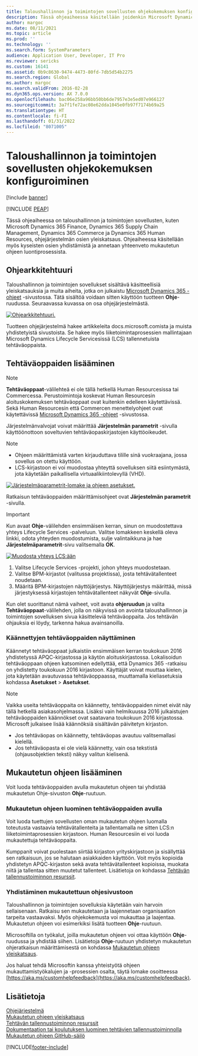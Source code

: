 ```yaml
---
title: Taloushallinnon ja toimintojen sovellusten ohjekokemuksen konfiguroiminen
description: Tässä ohjeaiheessa käsitellään joidenkin Microsoft Dynamics 365 -sovellusten ohjejärjestelmän osista.
author: margoc
ms.date: 08/11/2021
ms.topic: article
ms.prod: ''
ms.technology: ''
ms.search.form: SystemParameters
audience: Application User, Developer, IT Pro
ms.reviewer: sericks
ms.custom: 16141
ms.assetid: 0b9c8630-9474-4473-80fd-7db5d54b2275
ms.search.region: Global
ms.author: margoc
ms.search.validFrom: 2016-02-28
ms.dyn365.ops.version: AX 7.0.0
ms.openlocfilehash: bac06e258a96bb50bb6de7957e3e5ed07e966127
ms.sourcegitcommit: 3a7f1fe72ac08e62dda1045e0fb97f7174b69a25
ms.translationtype: HT
ms.contentlocale: fi-FI
ms.lasthandoff: 01/31/2022
ms.locfileid: "8071005"
---
```

# <a name="configure-the-help-experience-for-finance-and-operations-apps"></a>Taloushallinnon ja toimintojen sovellusten ohjekokemuksen konfiguroiminen

[!include [banner](../includes/banner.md)]


[!INCLUDE [PEAP](../../../includes/peap-1.md)]

Tässä ohjeaiheessa on taloushallinnon ja toimintojen sovellusten, kuten Microsoft Dynamics 365 Finance, Dynamics 365 Supply Chain Management, Dynamics 365 Commerce ja Dynamics 365 Human Resources, ohjejärjestelmän osien yleiskatsaus. Ohjeaiheessa käsitellään myös kyseisten osien yhdistämistä ja annetaan yhteenveto mukautetun ohjeen luontiprosessista.

## <a name="help-architecture"></a>Ohjearkkitehtuuri

Taloushallinnon ja toimintojen sovellukset sisältävä käsitteellisiä yleiskatsauksia ja muita aiheita, jotka on julkaistu [Microsoft Dynamics 365 -ohjeet](/dynamics365/) -sivustossa. Tätä sisältöä voidaan sitten käyttöön tuotteen **Ohje**-ruudussa. Seuraavassa kuvassa on osa ohjejärjestelmästä.

[![Ohjearkkitehtuuri.](./media/help-architecture.png)](./media/help-architecture.png)

Tuotteen ohjejärjestelmä hakee artikkeleita docs.microsoft.comista ja muista yhdistetyistä sivustoista. Se hakee myös liiketoimintaprosessien mallintajaan Microsoft Dynamics Lifecycle Servicesissä (LCS) tallennetuista tehtäväoppaista.

## <a name="adding-task-guides"></a>Tehtäväoppaiden lisääminen

> [!NOTE]
> **Tehtäväoppaat**-välilehteä ei ole tällä hetkellä Human Resourcesissa tai Commercessa. <!--We are currently working to enable this functionality in a future release.--> Perustoimintoja koskevat Human Resourcesin aloituskokemuksen tehtäväoppaat ovat kuitenkin edelleen käytettävissä. Sekä Human Resourcesin että Commercen menettelyohjeet ovat käytettävissä [Microsoft Dynamics 365 -ohjeet](/dynamics365/) -sivustossa.

Järjestelmänvalvojat voivat määrittää **Järjestelmän parametrit** -sivulla käyttöönottoon soveltuvien tehtäväopaskirjastojen käyttöoikeudet.

> [!NOTE]
> - Ohjeen määrittämistä varten kirjauduttava tilille sinä vuokraajana, jossa sovellus on otettu käyttöön.
> - LCS-kirjastoon ei voi muodostaa yhteyttä sovelluksen siitä esiintymästä, jota käytetään paikallisella virtuaalikiintolevyllä (VHD).

[![Järjestelmäparametrit-lomake ja ohjeen asetukset.](./media/system-parameters_ops-1024x437.png)](./media/system-parameters_ops.png)

Ratkaisun tehtäväoppaiden määrittämisohjeet ovat **Järjestelmän parametrit** -sivulla.

> [!IMPORTANT]
> Kun avaat **Ohje**-välilehden ensimmäisen kerran, sinun on muodostettava yhteys Lifecycle Services -palveluun. Valitse lomakkeen keskellä oleva linkki, odota yhteyden muodostumista, sulje valintaikkuna ja hae **Järjestelmäparametrit**-sivu valitsemalla **OK**.
>
> [![Muodosta yhteys LCS:ään](./media/connect-to-lcs-crop-1024x365.png "Yhteyden muodostaminen LCS:ään")](./media/connect-to-lcs-crop.png)

1. Valitse Lifecycle Services -projekti, johon yhteys muodostetaan.
2. Valitse BPM-kirjastot (valitussa projektissa), josta tehtävätallenteet noudetaan.
3. Määritä BPM-kirjastojen näyttöjärjestys. Näyttöjärjestys määrittää, missä järjestyksessä kirjastojen tehtävätallenteet näkyvät **Ohje**-sivulla.

Kun olet suorittanut nämä vaiheet, voit avata **ohjeruudun** ja valita **Tehtäväoppaat**-välilehden, jolla on näkyvissä on avointa taloushallinnon ja toimintojen sovelluksen sivua käsitteleviä tehtäväoppaita. Jos tehtävän ohjauksia ei löydy, tarkenna hakua avainsanoilla.

### <a name="showing-translated-task-guides"></a>Käännettyjen tehtäväoppaiden näyttäminen

Käännetyt tehtäväoppaat julkaistiin ensimmäisen kerran toukokuun 2016 yhdistetyssä APQC-kirjastossa ja käytön aloituskirjastossa. Lokalisoidun tehtäväoppaan ohjeen katsominen edellyttää, että Dynamics 365 -ratkaisu on yhdistetty toukokuun 2016 kirjastoon. Käyttäjät voivat muuttaa kielen, jota käytetään avautuvassa tehtäväoppaassa, muuttamalla kieliasetuksia kohdassa **Asetukset** &gt; **Asetukset**.

> [!NOTE]
> Vaikka useita tehtäväoppaita on käännetty, tehtäväoppaiden nimet eivät näy tällä hetkellä asiakasohjelmassa. Lisäksi vain helmikuussa 2016 julkaistujen tehtäväoppaiden käännökset ovat saatavana toukokuun 2016 kirjastossa. Microsoft julkaisee lisää käännöksiä sisältävän päivitetyn kirjaston.
>
> - Jos tehtäväopas on käännetty, tehtäväopas avautuu valitsemallasi kielellä.
> - Jos tehtäväopasta ei ole vielä käännetty, vain osa tekstistä (ohjausobjektien teksti) näkyy valitun kielisenä.

## <a name="adding-custom-help"></a>Mukautetun ohjeen lisääminen

Voit luoda tehtäväoppaiden avulla mukautetun ohjeen tai yhdistää mukautetun Ohje-sivuston **Ohje**-ruutuun.

### <a name="create-custom-help-by-using-task-guides"></a>Mukautetun ohjeen luominen tehtäväoppaiden avulla

Voit luoda tuettujen sovellusten oman mukautetun ohjeen luomalla toteutusta vastaavia tehtävätallenteita ja tallentamalla ne sitten LCS:n liiketoimintaprosessien kirjastoon. Human Resourcesiin ei voi luoda mukautettuja tehtäväoppaita.

Kumppanit voivat puolestaan siirtää kirjaston yrityskirjastoon ja sisällyttää sen ratkaisuun, jos se halutaan asiakkaiden käyttöön. Voit myös kopioida yhdistetyn APQC-kirjaston sekä avata tehtävätallenteet kopioissa, muokata niitä ja tallentaa sitten muutetut tallenteet. Lisätietoja on kohdassa [Tehtävän tallennustoiminnon resurssit](../../dev-itpro/user-interface/task-recorder.md).

### <a name="connect-a-custom-help-site"></a>Yhdistäminen mukautettuun ohjesivustoon

Taloushallinnon ja toimintojen sovelluksia käytetään vain harvoin sellaisenaan. Ratkaisu sen mukautetaan ja laajennetaan organisaation tarpeita vastaavaksi. Myös ohjekokemusta voi mukauttaa ja laajentaa. Mukautetun ohjeen voi esimerkiksi lisätä tuotteen **Ohje**-ruutuun.

Microsoftilla on työkalut, joilla mukautetun ohjeen voi ottaa käyttöön **Ohje**-ruudussa ja yhdistää siihen. Lisätietoja **Ohje**-ruutuun yhdistetyn mukautetun ohjeratkaisun määrittämisestä on kohdassa [Mukautetun ohjeen yleiskatsaus](../../dev-itpro/help/custom-help-overview.md).

Jos haluat tehdä Microsoftin kanssa yhteistyötä ohjeen mukauttamistyökalujen ja -prosessien osalta, täytä lomake osoitteessa [https://aka.ms/customhelpfeedback](https://aka.ms/customhelpfeedback).

## <a name="see-also"></a>Lisätietoja

[Ohjejärjestelmä](help-overview.md)  
[Mukautetun ohjeen yleiskatsaus](../../dev-itpro/help/custom-help-overview.md)  
[Tehtävän tallennustoiminnon resurssit](../../dev-itpro/user-interface/task-recorder.md)  
[Dokumentaation tai koulutuksen luominen tehtävien tallennustoiminnolla](../../dev-itpro/user-interface/task-recorder-training-docs.md)  
[Mukautetun ohjeen GitHub-säilö](https://github.com/microsoft/dynamics356f-o-custom-help)  


[!INCLUDE[footer-include](../../../includes/footer-banner.md)]
